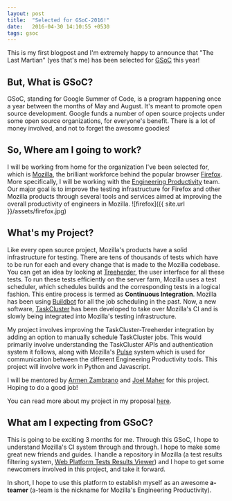 ```yaml
---
layout: post
title:  "Selected for GSoC-2016!"
date:   2016-04-30 14:10:55 +0530
tags: gsoc
---
```


This is my first blogpost and I'm extremely happy to announce that "The Last Martian" (yes that's me) has been selected for [GSoC](https://summerofcode.withgoogle.com/) this year!

## But, What is GSoC?

GSoC, standing for Google Summer of Code, is a program happening once a year between the months of May and August. It's meant to promote open source development. Google funds a number of open source projects under some open source organizations, for everyone's benefit. There is a lot of money involved, and not to forget the awesome goodies!

## So, Where am I going to work?

I will be working from home for the organization I've been selected for, which is [Mozilla](https://www.mozilla.org/en-US/), the brilliant workforce behind the popular browser [Firefox](https://www.mozilla.org/en-US/firefox/new/).
More specifically, I will be working with the [Engineering Productivity](https://wiki.mozilla.org/EngineeringProductivity) team. Our major goal is to improve the testing infrastructure for Firefox and other Mozilla products through several tools and services aimed at improving the overall productivity of engineers in Mozilla.
![firefox]({{ site.url }}/assets/firefox.jpg)

## What's my Project?

Like every open source project, Mozilla's products have a solid infrastructure for testing. There are tens of thousands of tests which have to be run for each and every change that is made to the Mozilla codebase. You can get an idea by looking at [Treeherder](https://treeherder.mozilla.org/#/jobs?repo=mozilla-central), the user interface for all these tests. To run these tests efficiently on the server farm, Mozilla uses a test scheduler, which schedules builds and the corresponding tests in a logical fashion. This entire process is termed as **Continuous Integration**.
Mozilla has been using [Buildbot](buildbot.net) for all the job scheduling in the past. Now, a new software, [TaskCluster](http://docs.taskcluster.net/) has been developed to take over Mozilla's CI and is slowly being integrated into Mozilla's testing infrastructure.

My project involves improving the TaskCluster-Treeherder integration by adding an option to manually schedule TaskCluster jobs. This would primarily involve understanding the TaskCluster APIs and authentication system it follows, along with Mozilla's [Pulse](https://wiki.mozilla.org/Auto-tools/Projects/Pulse) system which is used for communication between the different Engineering Productivity tools. This project will involve work in Python and Javascript.

I will be mentored by [Armen Zambrano](https://mozillians.org/en-US/u/armenzg/) and [Joel Maher](https://mozillians.org/en-US/u/jmaher/) for this project. Hoping to do a good job!

You can read more about my project in my proposal [here](home.iitb.ac.in/~kalpesh1729/gsoc.pdf).

## What am I expecting from GSoC?

This is going to be exciting 3 months for me. Through this GSoC, I hope to understand Mozilla's CI system through and through. I hope to make some great new friends and guides. I handle a repository in Mozilla (a test results filtering system, [Web Platform Tests Results Viewer](https://github.com/mozilla/wptview)) and I hope to get some newcomers involved in this project, and take it forward.

In short, I hope to use this platform to establish myself as an awesome **a-teamer** (a-team is the nickname for Mozilla's Engineering Productivity).